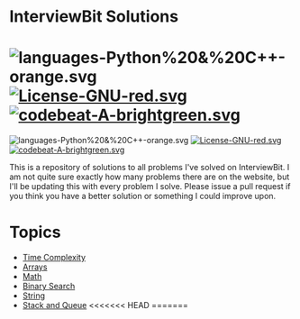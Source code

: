 <p align="center">
<!-- <img src="img/ib-logo-square.png" alt="ib-logo-square.png"> -->
</p>

# InterviewBit Solutions


![languages-Python%20&%20C++-orange.svg](https://img.shields.io/badge/languages-Python%20&%20C++-orange.svg) [![License-GNU-red.svg](https://img.shields.io/badge/License-GNU-red.svg)](https://img.shields.io/badge/License-GNU-red.svg) [![codebeat-A-brightgreen.svg](https://img.shields.io/badge/codebeat-A-brightgreen.svg)](https://codebeat.co/projects/github-com-alex-keyes-interviewbit)
=======
![languages-Python%20&%20C++-orange.svg](https://img.shields.io/badge/languages-Python%20&%20C++-orange.svg) [![License-GNU-red.svg](https://img.shields.io/badge/License-GNU-red.svg)](https://img.shields.io/badge/License-GNU-red.svg) [![codebeat-A-brightgreen.svg](https://img.shields.io/badge/codebeat-A-brightgreen.svg)](https://codebeat.co/projects/github-com-alex-keyes-interviewbit) 

This is a repository of solutions to all problems I've solved on InterviewBit. I am not quite sure exactly how many problems there are on the website, but I'll be updating this with every problem I solve. Please issue a pull request if you think you have a better solution or something I could improve upon.

# Topics

*   [Time Complexity](#)
*   [Arrays](https://github.com/rahulcode22/Data-structures/tree/master/Arrays)
*   [Math](https://github.com/rahulcode22/Data-structures/tree/master/Math)
*   [Binary Search](https://github.com/rahulcode22/Data-structures/tree/master/Binary-Search)
*   [String](https://github.com/rahulcode22/Data-structures/tree/master/String)
*   [Stack and Queue](#)
<<<<<<< HEAD
=======
